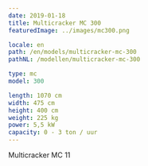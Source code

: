 ```yaml
---
date: 2019-01-18
title: Multicracker MC 300
featuredImage: ../images/mc300.png

locale: en
path: /en/models/multicracker-mc-300
pathNL: /modellen/multicracker-mc-300

type: mc
model: 300

length: 1070 cm 
width: 475 cm
height: 400 cm
weight: 225 kg
power: 5,5 kW
capacity: 0 - 3 ton / uur
---
```

Multicracker MC 11